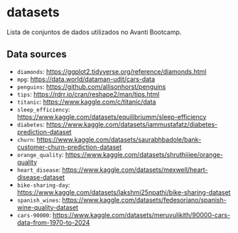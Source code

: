# datasets
Lista de conjuntos de dados utilizados no Avanti Bootcamp.



## Data sources
- `diamonds`: https://ggplot2.tidyverse.org/reference/diamonds.html
- `mpg`: https://data.world/dataman-udit/cars-data
- `penguins`: https://github.com/allisonhorst/penguins
- `tips`: https://rdrr.io/cran/reshape2/man/tips.html
- `titanic`: https://www.kaggle.com/c/titanic/data
- `sleep_efficiency`: https://www.kaggle.com/datasets/equilibriumm/sleep-efficiency
- `diabetes`: https://www.kaggle.com/datasets/iammustafatz/diabetes-prediction-dataset
- `churn`: https://www.kaggle.com/datasets/saurabhbadole/bank-customer-churn-prediction-dataset
- `orange_quality`: https://www.kaggle.com/datasets/shruthiiiee/orange-quality
- `heart_disease`: https://www.kaggle.com/datasets/mexwell/heart-disease-dataset
- `bike-sharing-day`: https://www.kaggle.com/datasets/lakshmi25npathi/bike-sharing-dataset
- `spanish_wines`: https://www.kaggle.com/datasets/fedesoriano/spanish-wine-quality-dataset
- `cars-90000`: https://www.kaggle.com/datasets/meruvulikith/90000-cars-data-from-1970-to-2024
